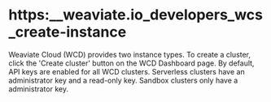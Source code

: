 # https:\_\_weaviate.io_developers_wcs_create-instance

Weaviate Cloud (WCD) provides two instance types. To create a cluster, click the 'Create cluster' button on the WCD Dashboard page. By default, API keys are enabled for all WCD clusters. Serverless clusters have an administrator key and a read-only key. Sandbox clusters only have a administrator key.
